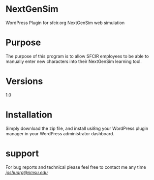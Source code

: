 # NextGenSim
WordPress Plugin for sfcir.org NextGenSim web simulation

# Purpose
The purpose of this program is to allow SFCIR employees to be able to manually enter new characters into their NextGenSim learning tool.

# Versions
1.0

# Installation
Simply download the zip file, and install usi8ng your WordPress plugin manager in your WordPress administrator dashboard.

# support
For bug reports and technical please feel free to contact me any time *joshuarg@nmsu.edu*